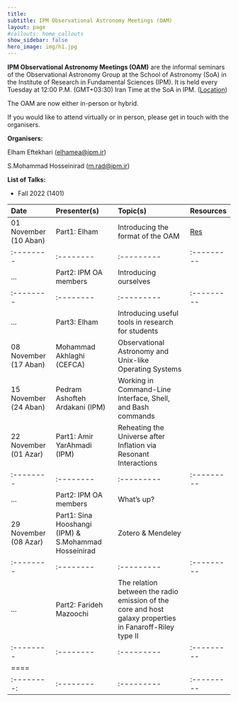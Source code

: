 ```yaml
---
title: 
subtitle: IPM Observational Astronomy Meetings (OAM)
layout: page
#callouts: home_callouts
show_sidebar: false
hero_image: img/h1.jpg
---
```


**IPM Observational Astronomy Meetings (OAM)** are the informal seminars of the Observational Astronomy Group at the School of Astronomy (SoA) in the Institute of Research in Fundamental Sciences (IPM). It is held every Tuesday at 12:00 P.M. (GMT+03:30) Iran Time at the SoA in IPM. ([Location](https://www.google.com/maps/place/Institute+for+Astronomy/@35.8039058,51.4900625,17z/data=!4m5!3m4!1s0x3f8e051f03317155:0xb31622adb7a45cc1!8m2!3d35.8053223!4d51.4915255))

The OAM are now either in-person or hybrid.

If you would like to attend virtually or in person, please get in touch with the organisers.

**Organisers:**

Elham Eftekhari (elhamea@ipm.ir)

S.Mohammad Hosseinirad (m.rad@ipm.ir)

**List of Talks:**

- Fall 2022 (1401)



| Date | Presenter(s) | Topic(s) | Resources |
|:--------|:--------|:---------|:---------|
|01 November (10 Aban)|Part1: Elham           | Introducing the format of the OAM                 |[Res](useful-links)|
:--------|:--------|:---------|:---------|
|...                  |Part2: IPM OA members  | Introducing ourselves                             ||
:--------|:--------|:---------|:---------|
|...                  |Part3: Elham           | Introducing useful tools in research for students ||
|08 November (17 Aban)|Mohammad Akhlaghi (CEFCA)|Observational Astronomy and Unix-like Operating Systems||
|15 November (24 Aban)|Pedram Ashofteh Ardakani (IPM)|Working in Command-Line Interface, Shell, and Bash commands||
|22 November (01 Azar)|Part1: Amir YarAhmadi (IPM)|Reheating the Universe after Inflation via Resonant Interactions||
|:--------|:--------|:---------|:---------|
|...                  |Part2: IPM OA members|What’s up?||
|29 November (08 Azar)|Part1: Sina Hooshangi (IPM) & S.Mohammad Hosseinirad|Zotero & Mendeley||
|:--------|:--------|:---------|:---------|
|...|Part2: Farideh Mazoochi|The relation between the radio emission of the core and host galaxy properties in Fanaroff-Riley type II||
|:--------|:--------|:---------|:---------|
|====
|:--------:|:--------|:---------|:---------|

